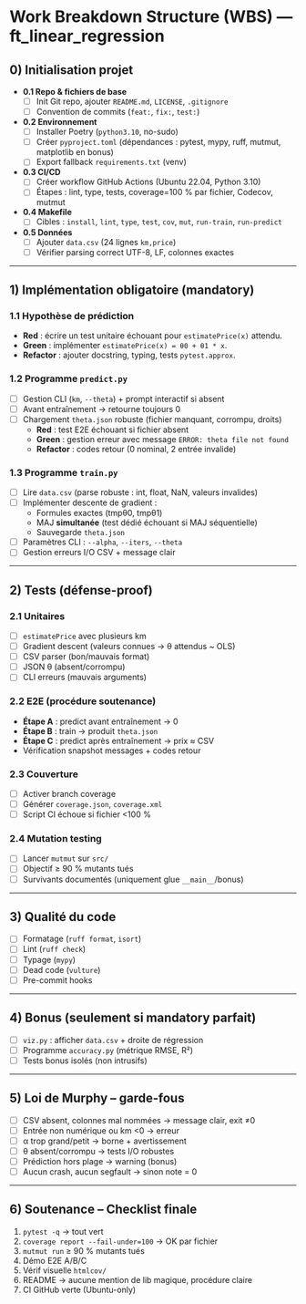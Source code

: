 # Work Breakdown Structure (WBS) — ft_linear_regression

## 0) Initialisation projet
- **0.1 Repo & fichiers de base**
  - [ ] Init Git repo, ajouter `README.md`, `LICENSE`, `.gitignore`
  - [ ] Convention de commits (`feat:`, `fix:`, `test:`)
- **0.2 Environnement**
  - [ ] Installer Poetry (`python3.10`, no-sudo)
  - [ ] Créer `pyproject.toml` (dépendances : pytest, mypy, ruff, mutmut, matplotlib en bonus)
  - [ ] Export fallback `requirements.txt` (venv)
- **0.3 CI/CD**
  - [ ] Créer workflow GitHub Actions (Ubuntu 22.04, Python 3.10)
  - [ ] Étapes : lint, type, tests, coverage=100 % par fichier, Codecov, mutmut
- **0.4 Makefile**
  - [ ] Cibles : `install`, `lint`, `type`, `test`, `cov`, `mut`, `run-train`, `run-predict`
- **0.5 Données**
  - [ ] Ajouter `data.csv` (24 lignes `km,price`)
  - [ ] Vérifier parsing correct UTF-8, LF, colonnes exactes

---

## 1) Implémentation obligatoire (mandatory)

### 1.1 Hypothèse de prédiction
- **Red** : écrire un test unitaire échouant pour `estimatePrice(x)` attendu.
- **Green** : implémenter `estimatePrice(x) = θ0 + θ1 * x`.
- **Refactor** : ajouter docstring, typing, tests `pytest.approx`.

### 1.2 Programme `predict.py`
- [ ] Gestion CLI (`km`, `--theta`) + prompt interactif si absent
- [ ] Avant entraînement → retourne toujours 0
- [ ] Chargement `theta.json` robuste (fichier manquant, corrompu, droits)  
  - **Red** : test E2E échouant si fichier absent
  - **Green** : gestion erreur avec message `ERROR: theta file not found`
  - **Refactor** : codes retour (0 nominal, 2 entrée invalide)

### 1.3 Programme `train.py`
- [ ] Lire `data.csv` (parse robuste : int, float, NaN, valeurs invalides)
- [ ] Implémenter descente de gradient :
  - Formules exactes (tmpθ0, tmpθ1)
  - MAJ **simultanée** (test dédié échouant si MAJ séquentielle)
  - Sauvegarde `theta.json`
- [ ] Paramètres CLI : `--alpha`, `--iters`, `--theta`
- [ ] Gestion erreurs I/O CSV + message clair

---

## 2) Tests (défense-proof)

### 2.1 Unitaires
- [ ] `estimatePrice` avec plusieurs km
- [ ] Gradient descent (valeurs connues → θ attendus ~ OLS)
- [ ] CSV parser (bon/mauvais format)
- [ ] JSON θ (absent/corrompu)
- [ ] CLI erreurs (mauvais arguments)

### 2.2 E2E (procédure soutenance)
- **Étape A** : predict avant entraînement → 0  
- **Étape B** : train → produit `theta.json`  
- **Étape C** : predict après entraînement → prix ≈ CSV  
- Vérification snapshot messages + codes retour

### 2.3 Couverture
- [ ] Activer branch coverage
- [ ] Générer `coverage.json`, `coverage.xml`
- [ ] Script CI échoue si fichier <100 %

### 2.4 Mutation testing
- [ ] Lancer `mutmut` sur `src/`
- [ ] Objectif ≥ 90 % mutants tués
- [ ] Survivants documentés (uniquement glue `__main__`/bonus)

---

## 3) Qualité du code
- [ ] Formatage (`ruff format`, `isort`)
- [ ] Lint (`ruff check`)
- [ ] Typage (`mypy`)
- [ ] Dead code (`vulture`)
- [ ] Pre-commit hooks

---

## 4) Bonus (seulement si mandatory parfait)
- [ ] `viz.py` : afficher `data.csv` + droite de régression
- [ ] Programme `accuracy.py` (métrique RMSE, R²)
- [ ] Tests bonus isolés (non intrusifs)

---

## 5) Loi de Murphy – garde-fous
- [ ] CSV absent, colonnes mal nommées → message clair, exit ≠0
- [ ] Entrée non numérique ou km <0 → erreur
- [ ] α trop grand/petit → borne + avertissement
- [ ] θ absent/corrompu → tests I/O robustes
- [ ] Prédiction hors plage → warning (bonus)
- [ ] Aucun crash, aucun segfault → sinon note = 0

---

## 6) Soutenance – Checklist finale
1. `pytest -q` → tout vert
2. `coverage report --fail-under=100` → OK par fichier
3. `mutmut run` ≥ 90 % mutants tués
4. Démo E2E A/B/C
5. Vérif visuelle `htmlcov/`
6. README → aucune mention de lib magique, procédure claire
7. CI GitHub verte (Ubuntu-only)
